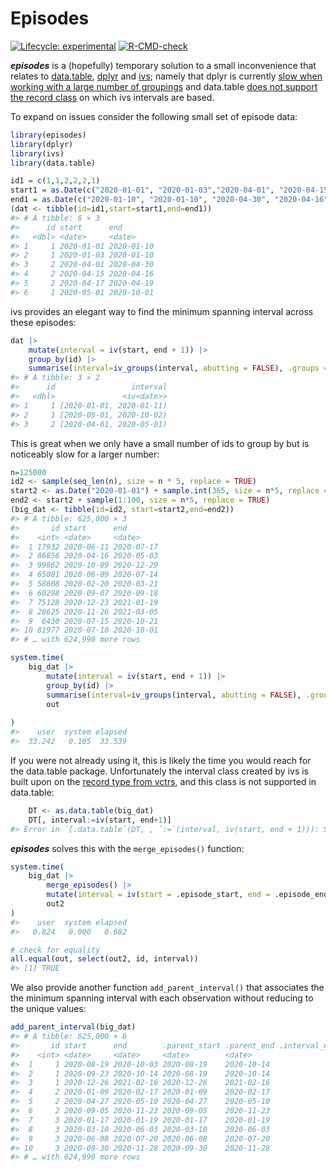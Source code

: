 
<!-- README.md is generated from README.Rmd. Please edit that file -->

# Episodes

<!-- badges: start -->

[![Lifecycle:
experimental](https://img.shields.io/badge/lifecycle-experimental-orange.svg)](https://lifecycle.r-lib.org/articles/stages.html#experimental)
[![R-CMD-check](https://github.com/TimTaylor/episodes/workflows/R-CMD-check/badge.svg)](https://github.com/TimTaylor/episodes/actions)
<!-- badges: end -->

***episodes*** is a (hopefully) temporary solution to a small
inconvenience that relates to
[data.table](https://cran.r-project.org/package=data.table),
[dplyr](https://cran.r-project.org/package=dplyr) and
[ivs](https://cran.r-project.org/package=ivs); namely that dplyr is
currently [slow when working with a large number of
groupings](https://github.com/tidyverse/dplyr/issues/5017) and
data.table [does not support the record
class](https://github.com/Rdatatable/data.table/issues/4910) on which
ivs intervals are based.

To expand on issues consider the following small set of episode data:

``` r
library(episodes)
library(dplyr)
library(ivs)
library(data.table)

id1 = c(1,1,2,2,2,1)
start1 = as.Date(c("2020-01-01", "2020-01-03","2020-04-01", "2020-04-15", "2020-04-17", "2020-05-01"))
end1 = as.Date(c("2020-01-10", "2020-01-10", "2020-04-30", "2020-04-16", "2020-04-19", "2020-10-01"))
(dat <- tibble(id=id1,start=start1,end=end1))
#> # A tibble: 6 × 3
#>      id start      end       
#>   <dbl> <date>     <date>    
#> 1     1 2020-01-01 2020-01-10
#> 2     1 2020-01-03 2020-01-10
#> 3     2 2020-04-01 2020-04-30
#> 4     2 2020-04-15 2020-04-16
#> 5     2 2020-04-17 2020-04-19
#> 6     1 2020-05-01 2020-10-01
```

ivs provides an elegant way to find the minimum spanning interval across
these episodes:

``` r
dat |>
    mutate(interval = iv(start, end + 1)) |>
    group_by(id) |>
    summarise(interval=iv_groups(interval, abutting = FALSE), .groups = "drop")
#> # A tibble: 3 × 2
#>      id                 interval
#>   <dbl>               <iv<date>>
#> 1     1 [2020-01-01, 2020-01-11)
#> 2     1 [2020-05-01, 2020-10-02)
#> 3     2 [2020-04-01, 2020-05-01)
```

This is great when we only have a small number of ids to group by but is
noticeably slow for a larger number:

``` r
n=125000
id2 <- sample(seq_len(n), size = n * 5, replace = TRUE)
start2 <- as.Date("2020-01-01") + sample.int(365, size = n*5, replace = TRUE)
end2 <- start2 + sample(1:100, size = n*5, replace = TRUE)
(big_dat <- tibble(id=id2, start=start2,end=end2))
#> # A tibble: 625,000 × 3
#>       id start      end       
#>    <int> <date>     <date>    
#>  1 17932 2020-06-11 2020-07-17
#>  2 86856 2020-04-16 2020-05-03
#>  3 99862 2020-10-09 2020-12-29
#>  4 65081 2020-06-09 2020-07-14
#>  5 58608 2020-02-20 2020-03-21
#>  6 60298 2020-09-07 2020-09-18
#>  7 75128 2020-12-23 2021-01-19
#>  8 28625 2020-11-26 2021-03-05
#>  9  6430 2020-07-15 2020-10-21
#> 10 81977 2020-07-10 2020-10-01
#> # … with 624,990 more rows

system.time(
    big_dat |>
        mutate(interval = iv(start, end + 1)) |>
        group_by(id) |>
        summarise(interval=iv_groups(interval, abutting = FALSE), .groups = "drop") ->
        out
        
)
#>    user  system elapsed 
#>  33.242   0.105  33.539
```

If you were not already using it, this is likely the time you would
reach for the data.table package. Unfortunately the interval class
created by ivs is built upon on the [record type from
vctrs](https://vctrs.r-lib.org/reference/new_rcrd.html), and this class
is not supported in data.table:

``` r
    DT <- as.data.table(big_dat)
    DT[, interval:=iv(start, end+1)]
#> Error in `[.data.table`(DT, , `:=`(interval, iv(start, end + 1))): Supplied 2 items to be assigned to 625000 items of column 'interval'. If you wish to 'recycle' the RHS please use rep() to make this intent clear to readers of your code.
```

***episodes*** solves this with the `merge_episodes()` function:

``` r
system.time(
    big_dat |> 
        merge_episodes() |> 
        mutate(interval = iv(start = .episode_start, end = .episode_end + 1)) ->
        out2
)
#>    user  system elapsed 
#>   0.824   0.000   0.682

# check for equality
all.equal(out, select(out2, id, interval))
#> [1] TRUE
```

We also provide another function `add_parent_interval()` that associates
the the minimum spanning interval with each observation without reducing
to the unique values:

``` r
add_parent_interval(big_dat)
#> # A tibble: 625,000 × 6
#>       id start      end        .parent_start .parent_end .interval_number
#>    <int> <date>     <date>     <date>        <date>                 <int>
#>  1     1 2020-08-19 2020-10-03 2020-08-19    2020-10-14                 1
#>  2     1 2020-09-23 2020-10-14 2020-08-19    2020-10-14                 1
#>  3     1 2020-12-26 2021-02-16 2020-12-26    2021-02-16                 2
#>  4     2 2020-01-09 2020-02-17 2020-01-09    2020-02-17                 1
#>  5     2 2020-04-27 2020-05-10 2020-04-27    2020-05-10                 2
#>  6     2 2020-09-05 2020-11-23 2020-09-05    2020-11-23                 3
#>  7     3 2020-01-17 2020-01-19 2020-01-17    2020-01-19                 1
#>  8     3 2020-03-10 2020-06-03 2020-03-10    2020-06-03                 2
#>  9     3 2020-06-08 2020-07-20 2020-06-08    2020-07-20                 3
#> 10     3 2020-09-30 2020-11-28 2020-09-30    2020-11-28                 4
#> # … with 624,990 more rows
```
